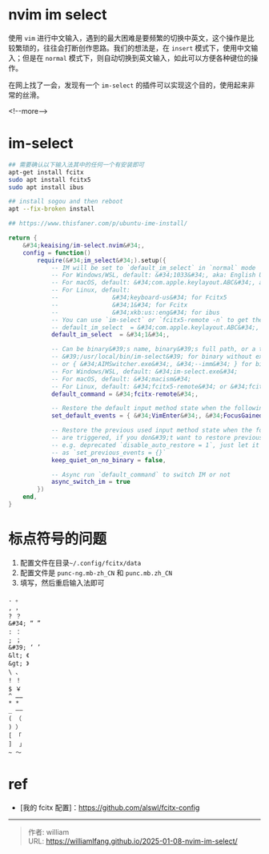 # nvim im select



使用 `vim` 进行中文输入，遇到的最大困难是要频繁的切换中英文，这个操作是比较繁琐的，往往会打断创作思路。我们的想法是，在 `insert` 模式下，使用中文输入；但是在 `normal` 模式下，则自动切换到英文输入，如此可以方便各种键位的操作。

在网上找了一会，发现有一个 `im-select` 的插件可以实现这个目的，使用起来非常的丝滑。


&lt;!--more--&gt;

# im-select

```bash
## 需要确认以下输入法其中的任何一个有安装即可
apt-get install fcitx
sudo apt install fcitx5
sudo apt install ibus

## install sogou and then reboot
apt --fix-broken install

## https://www.thisfaner.com/p/ubuntu-ime-install/
```

```lua
return {
    &#34;keaising/im-select.nvim&#34;,
    config = function()
        require(&#34;im_select&#34;).setup({
            -- IM will be set to `default_im_select` in `normal` mode
            -- For Windows/WSL, default: &#34;1033&#34;, aka: English US Keyboard
            -- For macOS, default: &#34;com.apple.keylayout.ABC&#34;, aka: US
            -- For Linux, default:
            --               &#34;keyboard-us&#34; for Fcitx5
            --               &#34;1&#34; for Fcitx
            --               &#34;xkb:us::eng&#34; for ibus
            -- You can use `im-select` or `fcitx5-remote -n` to get the IM&#39;s name
            -- default_im_select  = &#34;com.apple.keylayout.ABC&#34;,
            default_im_select  = &#34;1&#34;,

            -- Can be binary&#39;s name, binary&#39;s full path, or a table, e.g. &#39;im-select&#39;,
            -- &#39;/usr/local/bin/im-select&#39; for binary without extra arguments,
            -- or { &#34;AIMSwitcher.exe&#34;, &#34;--imm&#34; } for binary need extra arguments to work.
            -- For Windows/WSL, default: &#34;im-select.exe&#34;
            -- For macOS, default: &#34;macism&#34;
            -- For Linux, default: &#34;fcitx5-remote&#34; or &#34;fcitx-remote&#34; or &#34;ibus&#34;
            default_command = &#34;fcitx-remote&#34;,

            -- Restore the default input method state when the following events are triggered
            set_default_events = { &#34;VimEnter&#34;, &#34;FocusGained&#34;, &#34;InsertLeave&#34;, &#34;CmdlineLeave&#34; },

            -- Restore the previous used input method state when the following events
            -- are triggered, if you don&#39;t want to restore previous used im in Insert mode,
            -- e.g. deprecated `disable_auto_restore = 1`, just let it empty
            -- as `set_previous_events = {}`
            keep_quiet_on_no_binary = false,

            -- Async run `default_command` to switch IM or not
            async_switch_im = true
        })
    end,
}
```

# 标点符号的问题

1. 配置文件在目录`~/.config/fcitx/data`
2. 配置文件是 `punc-ng.mb-zh_CN` 和 `punc.mb.zh_CN`
3. 填写，然后重启输入法即可

```
. 。
, ，
? ？
&#34; “ ”
: ：
; ；
&#39; ‘ ’
&lt; 《
&gt; 》
\ 、
! ！
$ ￥
^ ……
* *
_ ——
( （
) ）
[ 「
]  」
~ ～
```

# ref

- [我的 fcitx 配置]：https://github.com/alswl/fcitx-config


---

> 作者: william  
> URL: https://williamlfang.github.io/2025-01-08-nvim-im-select/  

